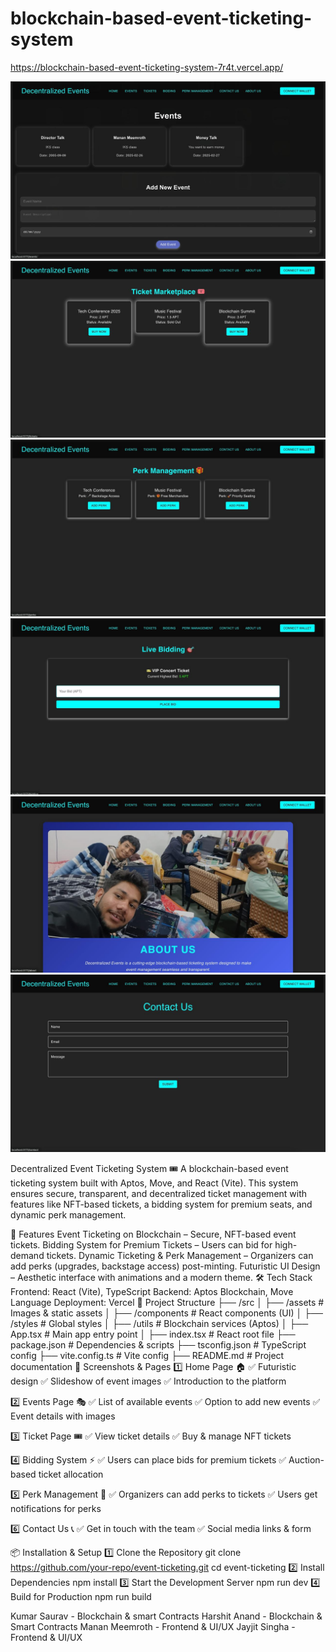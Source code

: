 # blockchain-based-event-ticketing-system

https://blockchain-based-event-ticketing-system-7r4t.vercel.app/

![ss](https://raw.githubusercontent.com/Saurav10codes/blockchain-based-event-ticketing-system/refs/heads/main/screenshots/1.jpg)
![ss](https://raw.githubusercontent.com/Saurav10codes/blockchain-based-event-ticketing-system/refs/heads/main/screenshots/2.jpg)
![ss](https://raw.githubusercontent.com/Saurav10codes/blockchain-based-event-ticketing-system/refs/heads/main/screenshots/3.jpg)
![ss](https://raw.githubusercontent.com/Saurav10codes/blockchain-based-event-ticketing-system/refs/heads/main/screenshots/4.jpg)
![ss](https://raw.githubusercontent.com/Saurav10codes/blockchain-based-event-ticketing-system/refs/heads/main/screenshots/5.jpg)
![ss](https://raw.githubusercontent.com/Saurav10codes/blockchain-based-event-ticketing-system/refs/heads/main/screenshots/6.jpg)

Decentralized Event Ticketing System 🎟
A blockchain-based event ticketing system built with Aptos, Move, and React (Vite). This system ensures secure, transparent, and decentralized ticket management with features like NFT-based tickets, a bidding system for premium seats, and dynamic perk management.

🚀 Features
Event Ticketing on Blockchain – Secure, NFT-based event tickets.
Bidding System for Premium Tickets – Users can bid for high-demand tickets.
Dynamic Ticketing & Perk Management – Organizers can add perks (upgrades, backstage access) post-minting.
Futuristic UI Design – Aesthetic interface with animations and a modern theme.
🛠 Tech Stack
Frontend: React (Vite), TypeScript
Backend: Aptos Blockchain, Move Language
Deployment: Vercel
📂 Project Structure
 ├── /src
 │   ├── /assets        # Images & static assets
 │   ├── /components    # React components (UI)
 │   ├── /styles        # Global styles
 │   ├── /utils         # Blockchain services (Aptos)
 │   ├── App.tsx        # Main app entry point
 │   ├── index.tsx      # React root file
 ├── package.json       # Dependencies & scripts
 ├── tsconfig.json      # TypeScript config
 ├── vite.config.ts     # Vite config
 ├── README.md          # Project documentation
📸 Screenshots & Pages
1️⃣ Home Page 🏠
✅ Futuristic design
✅ Slideshow of event images
✅ Introduction to the platform

2️⃣ Events Page 🎭
✅ List of available events
✅ Option to add new events
✅ Event details with images

3️⃣ Ticket Page 🎟
✅ View ticket details
✅ Buy & manage NFT tickets

4️⃣ Bidding System ⚡
✅ Users can place bids for premium tickets
✅ Auction-based ticket allocation

5️⃣ Perk Management 🎁
✅ Organizers can add perks to tickets
✅ Users get notifications for perks

6️⃣ Contact Us 📞
✅ Get in touch with the team
✅ Social media links & form

📦 Installation & Setup
1️⃣ Clone the Repository
git clone https://github.com/your-repo/event-ticketing.git
cd event-ticketing
2️⃣ Install Dependencies
npm install
3️⃣ Start the Development Server
npm run dev
4️⃣ Build for Production
npm run build

Kumar Saurav - Blockchain & smart Contracts
Harshit Anand - Blockchain & Smart Contracts
Manan Meemroth - Frontend & UI/UX
Jayjit Singha - Frontend & UI/UX
